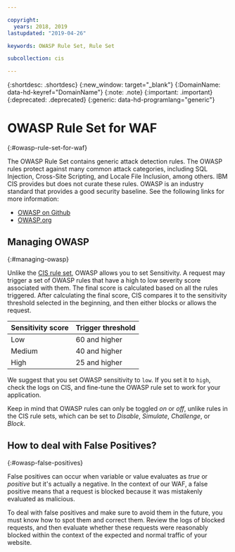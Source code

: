 ```yaml
---

copyright:
  years: 2018, 2019
lastupdated: "2019-04-26"

keywords: OWASP Rule Set, Rule Set

subcollection: cis

---
```


{:shortdesc: .shortdesc}
{:new_window: target="_blank"}
{:DomainName: data-hd-keyref="DomainName"}
{:note: .note}
{:important: .important}
{:deprecated: .deprecated}
{:generic: data-hd-programlang="generic"}


# OWASP Rule Set for WAF
{:#owasp-rule-set-for-waf}

The OWASP Rule Set contains generic attack detection rules. The OWASP rules protect against many common attack categories, including SQL Injection, Cross-Site Scripting, and Locale File Inclusion, among others. IBM CIS provides but does not curate these rules. OWASP is an industry standard that provides a good security baseline. See the following links for more information:
  * [OWASP on Github](https://github.com/SpiderLabs/owasp-modsecurity-crs)
  * [OWASP.org](https://www.owasp.org/index.php/Category:OWASP_ModSecurity_Core_Rule_Set_Project)

## Managing OWASP
{:#managing-owasp}

Unlike the [CIS rule set](/docs/infrastructure/cis?topic=cis-waf-settings#cis-ruleset-for-waf), OWASP allows you to set Sensitivity.
A request may trigger a set of OWASP rules that have a high to low severity score associated with them. The final score is calculated based on all the rules triggered. After calculating the final score, CIS compares it to the sensitivity threshold selected in the beginning, and then either blocks or allows the request.

|Sensitivity score| Trigger threshold|
|------|---------------|
|Low   |  60 and higher|
|Medium|  40 and higher|
|High  |  25 and higher|

We suggest that you set OWASP sensitivity to `low`. If you set it to `high`, check the logs on CIS, and fine-tune the OWASP rule set to work for your application.

Keep in mind that OWASP rules can only be toggled _on_ or _off_, unlike rules in the CIS rule sets, which can be set to _Disable_, _Simulate_, _Challenge_, or _Block_.

## How to deal with False Positives?
{:#owasp-false-positives}

False positives can occur when variable or value evaluates as _true_ or _positive_ but it's actually a negative. In the context of our WAF, a false positive means that a request is blocked because it was mistakenly evaluated as malicious.

To deal with false positives and make sure to avoid them in the future, you must know how to spot them and correct them. Review the logs of blocked requests, and then evaluate whether these requests were reasonably blocked within the context of the expected and normal traffic of your website.
